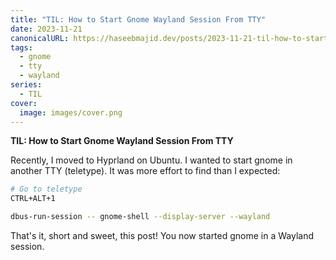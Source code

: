 ```yaml
---
title: "TIL: How to Start Gnome Wayland Session From TTY"
date: 2023-11-21
canonicalURL: https://haseebmajid.dev/posts/2023-11-21-til-how-to-start-gnome-wayland-session-from-tty
tags:
  - gnome
  - tty
  - wayland
series:
  - TIL
cover:
  image: images/cover.png
---
```


**TIL: How to Start Gnome Wayland Session From TTY**

Recently, I moved to Hyprland on Ubuntu. I wanted to start gnome in another TTY (teletype). It was more effort to find than I expected:

```bash
# Go to teletype
CTRL+ALT+1

dbus-run-session -- gnome-shell --display-server --wayland
```

That's it, short and sweet, this post! You now started gnome in a Wayland session.


